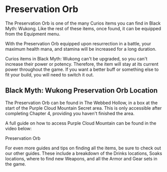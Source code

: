 # Preservation Orb

The Preservation Orb is one of the many Curios items you can find in Black Myth: Wukong. Like the rest of these items, once found, it can be equipped from the Equipment menu. 

With the Preservation Orb equipped upon resurrection in a battle, your maximum health mana, and stamina will be increased for a long duration. 

Curios items in Black Myth: Wukong can't be upgraded, so you can't increase their power or potency. Therefore, the item will stay at its current power throughout the game. If you want a better buff or something else to fit your build, you will need to switch it out. 

## Black Myth: Wukong Preservation Orb Location

The Preservation Orb can be found in The Webbed Hollow, in a box at the start of the Purple Cloud Mountain Secret area. This is only accessible after completing Chapter 4, providing you haven't finished the area. 

A full guide on how to access Purple Cloud Mountain can be found in the video below: 

Preservation Orb

For even more guides and tips on finding all the items, be sure to check out our other guides. These include a breakdown of the Drinks locations, Soaks locations, where to find new Weapons, and all the Armor and Gear sets in the game.